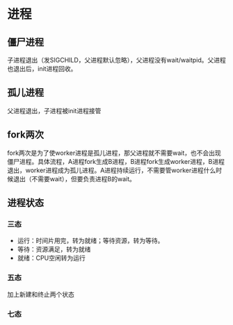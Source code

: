 # 进程

## 僵尸进程

子进程退出（发SIGCHILD，父进程默认忽略），父进程没有wait/waitpid。父进程也退出后，init进程回收。

## 孤儿进程

父进程退出，子进程被init进程接管

## fork两次

fork两次是为了使worker进程是孤儿进程，那父进程就不需要wait，也不会出现僵尸进程。具体流程，A进程fork生成B进程，B进程fork生成worker进程，B进程退出，worker进程成为孤儿进程。A进程持续运行，不需要管worker进程什么时候退出（不需要wait），但要负责进程B的wait。

## 进程状态

### 三态

+ 运行：时间片用完，转为就绪；等待资源，转为等待。
+ 等待：资源满足，转为就绪
+ 就绪：CPU空闲转为运行

### 五态

加上新建和终止两个状态

### 七态



